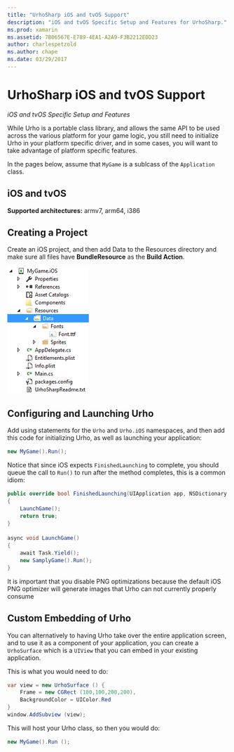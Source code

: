 ```yaml
---
title: "UrhoSharp iOS and tvOS Support"
description: "iOS and tvOS Specific Setup and Features for UrhoSharp."
ms.prod: xamarin
ms.assetid: 7B06567E-E789-4EA1-A2A9-F3B2212EDD23
author: charlespetzold
ms.author: chape
ms.date: 03/29/2017
---
```

# UrhoSharp iOS and tvOS Support

_iOS and tvOS Specific Setup and Features_

While Urho is a portable class library, and allows the same API to be
used across the various platform for your game logic, you still need
to initialize Urho in your platform specific driver, and in some
cases, you will want to take advantage of platform specific features.

In the pages below, assume that `MyGame` is a sublcass of the
`Application` class.

## iOS and tvOS

**Supported architectures:** armv7, arm64, i386

## Creating a Project

Create an iOS project, and then add Data to the Resources directory and make sure all files have **BundleResource** as the **Build Action**.

![Project Setup](ios-images/image-4.png "Add Data to the Resources directory")

## Configuring and Launching Urho

Add using statements for the `Urho` and `Urho.iOS` namespaces, and then
add this code for initializing Urho, as well as launching your
application:

```csharp
new MyGame().Run();
```

Notice that since iOS expects `FinishedLaunching` to complete, you should queue
the call to `Run()` to run after the method completes, this is a common idiom:

```csharp
public override bool FinishedLaunching(UIApplication app, NSDictionary options)
{
    LaunchGame();
    return true;
}

async void LaunchGame()
{
    await Task.Yield();
    new SamplyGame().Run();
}
```

It is important that you disable PNG optimizations because the default
iOS PNG optimizer will generate images that Urho can not currently
properly consume

## Custom Embedding of Urho

You can alternatively to having Urho take over the entire application
screen, and to use it as a component of your application, you can
create a `UrhoSurface` which is a `UIView` that you can embed in your
existing application.

This is what you would need to do:

```csharp
var view = new UrhoSurface () {
    Frame = new CGRect (100,100,200,200),
    BackgroundColor = UIColor.Red
}
window.AddSubview (view);
```

This will host your Urho class, so then you would do:

```csharp
new MyGame().Run ();
```

